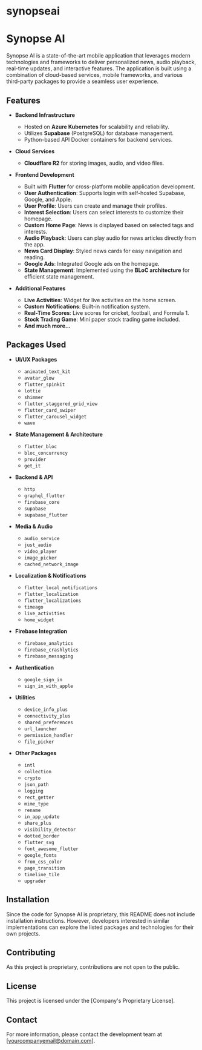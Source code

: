 # synopseai

# Synopse AI

Synopse AI is a state-of-the-art mobile application that leverages modern technologies and frameworks to deliver personalized news, audio playback, real-time updates, and interactive features. The application is built using a combination of cloud-based services, mobile frameworks, and various third-party packages to provide a seamless user experience.

## Features

- **Backend Infrastructure**
  - Hosted on **Azure Kubernetes** for scalability and reliability.
  - Utilizes **Supabase** (PostgreSQL) for database management.
  - Python-based API Docker containers for backend services.
  
- **Cloud Services**
  - **Cloudflare R2** for storing images, audio, and video files.

- **Frontend Development**
  - Built with **Flutter** for cross-platform mobile application development.
  - **User Authentication**: Supports login with self-hosted Supabase, Google, and Apple.
  - **User Profile**: Users can create and manage their profiles.
  - **Interest Selection**: Users can select interests to customize their homepage.
  - **Custom Home Page**: News is displayed based on selected tags and interests.
  - **Audio Playback**: Users can play audio for news articles directly from the app.
  - **News Card Display**: Styled news cards for easy navigation and reading.
  - **Google Ads**: Integrated Google ads on the homepage.
  - **State Management**: Implemented using the **BLoC architecture** for efficient state management.

- **Additional Features**
  - **Live Activities**: Widget for live activities on the home screen.
  - **Custom Notifications**: Built-in notification system.
  - **Real-Time Scores**: Live scores for cricket, football, and Formula 1.
  - **Stock Trading Game**: Mini paper stock trading game included.
  - **And much more...**

## Packages Used

- **UI/UX Packages**
  - `animated_text_kit`
  - `avatar_glow`
  - `flutter_spinkit`
  - `lottie`
  - `shimmer`
  - `flutter_staggered_grid_view`
  - `flutter_card_swiper`
  - `flutter_carousel_widget`
  - `wave`

- **State Management & Architecture**
  - `flutter_bloc`
  - `bloc_concurrency`
  - `provider`
  - `get_it`

- **Backend & API**
  - `http`
  - `graphql_flutter`
  - `firebase_core`
  - `supabase`
  - `supabase_flutter`

- **Media & Audio**
  - `audio_service`
  - `just_audio`
  - `video_player`
  - `image_picker`
  - `cached_network_image`

- **Localization & Notifications**
  - `flutter_local_notifications`
  - `flutter_localization`
  - `flutter_localizations`
  - `timeago`
  - `live_activities`
  - `home_widget`

- **Firebase Integration**
  - `firebase_analytics`
  - `firebase_crashlytics`
  - `firebase_messaging`

- **Authentication**
  - `google_sign_in`
  - `sign_in_with_apple`

- **Utilities**
  - `device_info_plus`
  - `connectivity_plus`
  - `shared_preferences`
  - `url_launcher`
  - `permission_handler`
  - `file_picker`

- **Other Packages**
  - `intl`
  - `collection`
  - `crypto`
  - `json_path`
  - `logging`
  - `rect_getter`
  - `mime_type`
  - `rename`
  - `in_app_update`
  - `share_plus`
  - `visibility_detector`
  - `dotted_border`
  - `flutter_svg`
  - `font_awesome_flutter`
  - `google_fonts`
  - `from_css_color`
  - `page_transition`
  - `timeline_tile`
  - `upgrader`

## Installation

Since the code for Synopse AI is proprietary, this README does not include installation instructions. However, developers interested in similar implementations can explore the listed packages and technologies for their own projects.

## Contributing

As this project is proprietary, contributions are not open to the public.

## License

This project is licensed under the [Company's Proprietary License].

## Contact

For more information, please contact the development team at [yourcompanyemail@domain.com].
